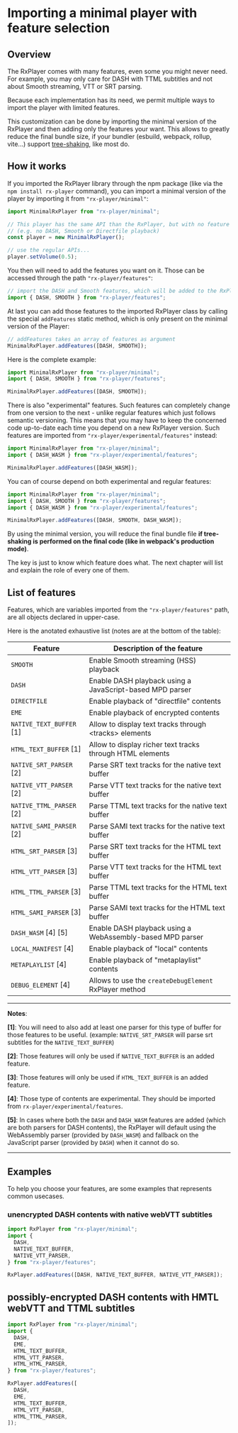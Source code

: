 # Importing a minimal player with feature selection

## Overview

The RxPlayer comes with many features, even some you might never need.
For example, you may only care for DASH with TTML subtitles and not about
Smooth streaming, VTT or SRT parsing.

Because each implementation has its need, we permit multiple ways to import
the player with limited features.

This customization can be done by importing the minimal version of the RxPlayer
and then adding only the features your want.
This allows to greatly reduce the final bundle size, if your bundler (esbuild,
webpack, rollup, vite...) support
[tree-shaking](https://en.wikipedia.org/wiki/Tree_shaking), like most do.

## How it works

If you imported the RxPlayer library through the npm package (like via the `npm install rx-player` command), you can import a minimal version of the player by
importing it from `"rx-player/minimal"`:

```js
import MinimalRxPlayer from "rx-player/minimal";

// This player has the same API than the RxPlayer, but with no feature
// (e.g. no DASH, Smooth or Directfile playback)
const player = new MinimalRxPlayer();

// use the regular APIs...
player.setVolume(0.5);
```

You then will need to add the features you want on it. Those can be accessed
through the path `"rx-player/features"`:

```js
// import the DASH and Smooth features, which will be added to the RxPlayer
import { DASH, SMOOTH } from "rx-player/features";
```

At last you can add those features to the imported RxPlayer class by calling the
special `addFeatures` static method, which is only present on the minimal
version of the Player:

```js
// addFeatures takes an array of features as argument
MinimalRxPlayer.addFeatures([DASH, SMOOTH]);
```

Here is the complete example:

```js
import MinimalRxPlayer from "rx-player/minimal";
import { DASH, SMOOTH } from "rx-player/features";

MinimalRxPlayer.addFeatures([DASH, SMOOTH]);
```

There is also "experimental" features. Such features can completely change from
one version to the next - unlike regular features which just follows semantic
versioning. This means that you may have to keep the concerned code up-to-date
each time you depend on a new RxPlayer version.
Such features are imported from `"rx-player/experimental/features"` instead:

```js
import MinimalRxPlayer from "rx-player/minimal";
import { DASH_WASM } from "rx-player/experimental/features";

MinimalRxPlayer.addFeatures([DASH_WASM]);
```

You can of course depend on both experimental and regular features:

```js
import MinimalRxPlayer from "rx-player/minimal";
import { DASH, SMOOTH } from "rx-player/features";
import { DASH_WASM } from "rx-player/experimental/features";

MinimalRxPlayer.addFeatures([DASH, SMOOTH, DASH_WASM]);
```

By using the minimal version, you will reduce the final bundle file **if
tree-shaking is performed on the final code (like in webpack's production
mode)**.

The key is just to know which feature does what. The next chapter will list
and explain the role of every one of them.

## List of features

Features, which are variables imported from the `"rx-player/features"` path,
are all objects declared in upper-case.

Here is the anotated exhaustive list (notes are at the bottom of the table):

| Feature                  | Description of the feature                                |
| ------------------------ | --------------------------------------------------------- |
| `SMOOTH`                 | Enable Smooth streaming (HSS) playback                    |
| `DASH`                   | Enable DASH playback using a JavaScript-based MPD parser  |
| `DIRECTFILE`             | Enable playback of "directfile" contents                  |
| `EME`                    | Enable playback of encrypted contents                     |
| `NATIVE_TEXT_BUFFER` [1] | Allow to display text tracks through \<tracks\> elements  |
| `HTML_TEXT_BUFFER` [1]   | Allow to display richer text tracks through HTML elements |
| `NATIVE_SRT_PARSER` [2]  | Parse SRT text tracks for the native text buffer          |
| `NATIVE_VTT_PARSER` [2]  | Parse VTT text tracks for the native text buffer          |
| `NATIVE_TTML_PARSER` [2] | Parse TTML text tracks for the native text buffer         |
| `NATIVE_SAMI_PARSER` [2] | Parse SAMI text tracks for the native text buffer         |
| `HTML_SRT_PARSER` [3]    | Parse SRT text tracks for the HTML text buffer            |
| `HTML_VTT_PARSER` [3]    | Parse VTT text tracks for the HTML text buffer            |
| `HTML_TTML_PARSER` [3]   | Parse TTML text tracks for the HTML text buffer           |
| `HTML_SAMI_PARSER` [3]   | Parse SAMI text tracks for the HTML text buffer           |
| `DASH_WASM` [4] [5]      | Enable DASH playback using a WebAssembly-based MPD parser |
| `LOCAL_MANIFEST` [4]     | Enable playback of "local" contents                       |
| `METAPLAYLIST` [4]       | Enable playback of "metaplaylist" contents                |
| `DEBUG_ELEMENT` [4]      | Allows to use the `createDebugElement` RxPlayer method    |

---

**Notes**:

**[1]**: You will need to also add at least one parser for this type of buffer
for those features to be useful.
(example: `NATIVE_SRT_PARSER` will parse srt subtitles for the
`NATIVE_TEXT_BUFFER`)

**[2]**: Those features will only be used if `NATIVE_TEXT_BUFFER` is an added
feature.

**[3]**: Those features will only be used if `HTML_TEXT_BUFFER` is an added
feature.

**[4]**: Those type of contents are experimental. They should be imported
from `rx-player/experimental/features`.

**[5]**: In cases where both the `DASH` and `DASH_WASM` features are added
(which are both parsers for DASH contents), the RxPlayer will default using the
WebAssembly parser (provided by `DASH_WASM`) and fallback on the JavaScript
parser (provided by `DASH`) when it cannot do so.

---

## Examples

To help you choose your features, are some examples that represents common
usecases.

### unencrypted DASH contents with native webVTT subtitles

```js
import RxPlayer from "rx-player/minimal";
import {
  DASH,
  NATIVE_TEXT_BUFFER,
  NATIVE_VTT_PARSER,
} from "rx-player/features";

RxPlayer.addFeatures([DASH, NATIVE_TEXT_BUFFER, NATIVE_VTT_PARSER]);
```

## possibly-encrypted DASH contents with HMTL webVTT and TTML subtitles

```js
import RxPlayer from "rx-player/minimal";
import {
  DASH,
  EME,
  HTML_TEXT_BUFFER,
  HTML_VTT_PARSER,
  HTML_HTML_PARSER,
} from "rx-player/features";

RxPlayer.addFeatures([
  DASH,
  EME,
  HTML_TEXT_BUFFER,
  HTML_VTT_PARSER,
  HTML_TTML_PARSER,
]);
```
